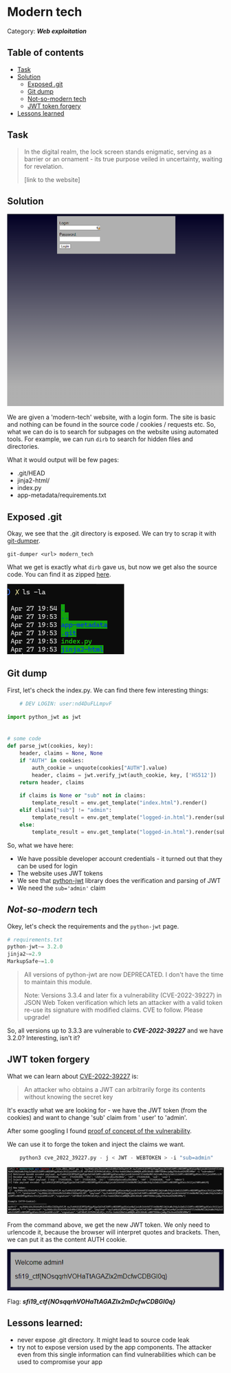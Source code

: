 # Modern tech

Category: **_Web exploitation_**

## Table of contents

- [Task](#task)
- [Solution](#solution)
  - [Exposed .git](#exposed-git)
  - [Git dump](#git-dump)
  - [Not-so-modern tech](#_not-so-modern_-tech)
  - [JWT token forgery](#jwt-token-forgery)
- [Lessons learned](#lessons-learned)

## Task

> In the digital realm, the lock screen stands enigmatic, serving as a barrier or an ornament - its true purpose veiled
> in uncertainty, waiting for revelation.
>
> [link to the website]

## Solution

![Website](assets/modern-tech.png)

We are given a 'modern-tech' website, with a login form. The site is basic and nothing can be found in the source code /
cookies / requests etc. So, what we can do is to search for subpages on the website using automated tools. For example,
we can run `dirb` to search for hidden files and directories.

What it would output will be few pages:

- .git/HEAD
- jinja2-html/
- index.py
- app-metadata/requirements.txt

## Exposed .git

Okay, we see that the .git directory is exposed. We can try to scrap it
with [git-dumper](https://github.com/arthaud/git-dumper).

```
git-dumper <url> modern_tech
```

What we get is exactly what `dirb` gave us, but now we get also the source code. You can find it as
zipped [here](assets/modern-tech.zip).

![Git dumper output](assets/git-dumper.png)

## Git dump

First, let's check the index.py. We can find there few interesting things:

```python
    # DEV LOGIN: user:nd4DuFLLmpvF
```

```python
import python_jwt as jwt


# some code
def parse_jwt(cookies, key):
    header, claims = None, None
    if "AUTH" in cookies:
        auth_cookie = unquote(cookies["AUTH"].value)
        header, claims = jwt.verify_jwt(auth_cookie, key, ['HS512'])
    return header, claims
```

```python
    if claims is None or "sub" not in claims:
        template_result = env.get_template("index.html").render()
    elif claims["sub"] != "admin":
        template_result = env.get_template("logged-in.html").render(sub=claims["sub"])
    else:
        template_result = env.get_template("logged-in.html").render(sub=claims["sub"], message=os.environ["FLAG"])
```

So, what we have here:

- We have possible developer account credentials - it turned out that they can be used for login
- The website uses JWT tokens
- We see that [python-jwt](https://pypi.org/project/python-jwt/) library does the verification and parsing of JWT
- We need the `sub='admin'` claim

## _Not-so-modern_ tech

Okey, let's check the requirements and the `python-jwt` page.

```python
# requirements.txt
python-jwt~= 3.2.0
jinja2~=2.9
MarkupSafe~=1.0
```

> All versions of python-jwt are now DEPRECATED. I don't have the time to maintain this module.
>
> Note: Versions 3.3.4 and later fix a vulnerability (CVE-2022-39227) in JSON Web Token verification which lets an
> attacker with a valid token re-use its signature with modified claims. CVE to follow. Please upgrade!

So, all versions up to 3.3.3 are vulnerable to **_CVE-2022-39227_** and we have 3.2.0? Interesting, isn't it?

## JWT token forgery

What we can learn about [CVE-2022-39227](https://cve.mitre.org/cgi-bin/cvename.cgi?name=CVE-2022-39227) is:

> An attacker who obtains a JWT can arbitrarily forge its contents without knowing the secret key

It's exactly what we are looking for - we have the JWT token (from the cookies) and want to change 'sub' claim from '
user' to 'admin'.

After some googling I found [proof of concept of the vulnerability](https://github.com/user0x1337/CVE-2022-39227).

We can use it to forge the token and inject the claims we want.

```python
    python3 cve_2022_39227.py - j < JWT - WEBTOKEN > -i "sub=admin"
```

![Token forgery](assets/token-forgery.png)

From the command above, we get the new JWT token. We only need to urlencode it, because the browser will interpret
quotes and brackets. Then, we can put it as the content AUTH cookie.

![Flag](assets/flag.png)

Flag: **_sfi19_ctf{NOsqqrhVOHaTtAGAZlx2mDcfwCDBGI0q}_**

## Lessons learned:

- never expose .git directory. It might lead to source code leak
- try not to expose version used by the app components. The attacker even from this single information can find
  vulnerabilities which can be used to compromise your app